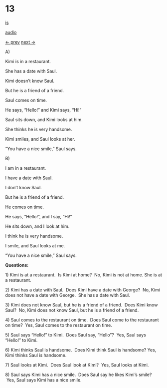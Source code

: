 # 13

[is](../is/story_13.md)

[audio](../audio/story_13.mp3)

[← prev](../en/story_12.md)
[next →](../en/story_14.md)

A\)

Kimi is in a restaurant.

She has a date with Saul.

Kimi doesn’t know Saul.

But he is a friend of a friend.

Saul comes on time.

He says, “Hello!” and Kimi says, “Hi!”

Saul sits down, and Kimi looks at him.

She thinks he is very handsome.

Kimi smiles, and Saul looks at her.

“You have a nice smile,” Saul says.

B\)

I am in a restaurant.

I have a date with Saul.

I don’t know Saul.

But he is a friend of a friend.

He comes on time.

He says, “Hello!”, and I say, “Hi!”

He sits down, and I look at him.

I think he is very handsome.

I smile, and Saul looks at me.

“You have a nice smile,” Saul says.

**Questions:**

1\) Kimi is at a restaurant.  Is Kimi at home?  No, Kimi is not at home.
She is at a restaurant.

2\) Kimi has a date with Saul.  Does Kimi have a date with George?  No,
Kimi does not have a date with George.  She has a date with Saul.

3\) Kimi does not know Saul, but he is a friend of a friend.  Does Kimi
know Saul?  No, Kimi does not know Saul, but he is a friend of a friend.

4\) Saul comes to the restaurant on time.  Does Saul come to the
restaurant on time?  Yes, Saul comes to the restaurant on time.

5\) Saul says “Hello!” to Kimi.  Does Saul say, “Hello”?  Yes, Saul says
“Hello!” to Kimi.

6\) Kimi thinks Saul is handsome.  Does Kimi think Saul is handsome?
Yes, Kimi thinks Saul is handsome.

7\) Saul looks at Kimi.  Does Saul look at Kimi?  Yes, Saul looks at
Kimi.

8\) Saul says Kimi has a nice smile.  Does Saul say he likes Kimi’s
smile?  Yes, Saul says Kimi has a nice smile.
